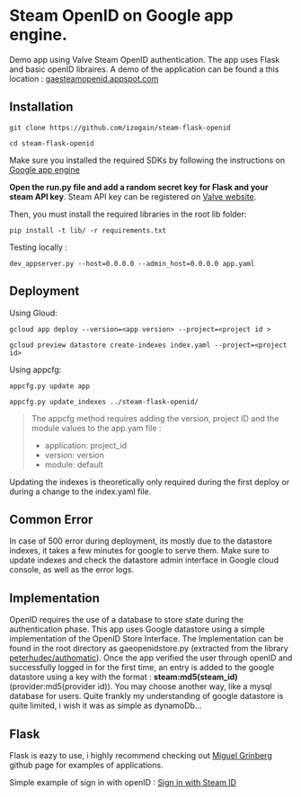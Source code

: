 # Steam OpenID on Google app engine.

Demo app using Valve Steam OpenID authentication. The app uses Flask and basic openID libraires.
A demo of the application can be found a this location : [gaesteamopenid.appspot.com](https://gaesteamopenid.appspot.com)


## Installation

`git clone https://github.com/izogain/steam-flask-openid`

`cd steam-flask-openid`

Make sure you installed the required SDKs by following the instructions on [Google app engine](https://cloud.google.com/appengine/docs/python/quickstart)

**Open the run.py file and add a random secret key for Flask and your steam API key**. Steam API key can be registered on [Valve website](https://steamcommunity.com/dev/apikey).

Then, you must install the required libraries in the root lib folder:

`pip install -t lib/ -r requirements.txt`

Testing locally :

`dev_appserver.py --host=0.0.0.0 --admin_host=0.0.0.0 app.yaml`


## Deployment

Using Gloud:

`gcloud app deploy --version=<app version> --project=<project id >`

`gcloud preview datastore create-indexes index.yaml --project=<project id>`

Using appcfg:

`appcfg.py update app`

`appcfg.py update_indexes ../steam-flask-openid/`

> The appcfg method requires adding the version, project ID and the module values to the app.yam file :
> - application: project_id
> - version: version
> - module: default

Updating the indexes is theoretically only required during the first deploy or during a change to the index.yaml file.

## Common Error
In case of 500 error during deployment, its mostly due to the datastore indexes, it takes a few minutes for google to serve them. Make sure to update indexes and check the datastore admin interface in Google cloud console, as well as the error logs.


## Implementation

OpenID requires the use of a database to store state during the authentication phase. This app uses Google datastore using a simple implementation of the OpenID Store Interface. The
Implementation can be found in the root directory as gaeopenidstore.py (extracted from the library [peterhudec/authomatic](https://github.com/peterhudec/authomatic)).
Once the app verified the user through openID and successfully logged in for the first time, an entry is added to the google datastore using a key with the format :
**steam:md5(steam_id)** (provider:md5(provider id)).
You may choose another way, like a mysql database for users. Quite frankly my understanding of google datastore is quite limited, i wish it was as simple as dynamoDb...

## Flask
Flask is eazy to use, i highly recommend checking out [Miguel Grinberg](https://github.com/miguelgrinberg) github page for examples of applications.

Simple example of sign in with openID : [Sign in with Steam ID](http://flask.pocoo.org/snippets/42/)
